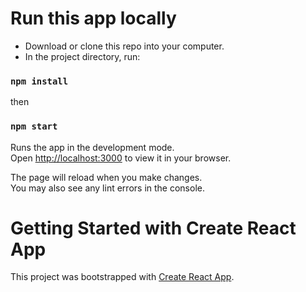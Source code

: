 # Run this app locally

- Download or clone this repo into your computer.
- In the project directory, run:

### `npm install`

then

### `npm start`

Runs the app in the development mode.\
Open [http://localhost:3000](http://localhost:3000) to view it in your browser.

The page will reload when you make changes.\
You may also see any lint errors in the console.

# Getting Started with Create React App

This project was bootstrapped with [Create React App](https://github.com/facebook/create-react-app).

